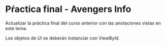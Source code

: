 # Pŕactica final - Avengers Info

Actualizar la práctica final del curso anterior con las anotaciones vistas en este tema.

Los objetos de UI se deberán instanciar con ViewById.

